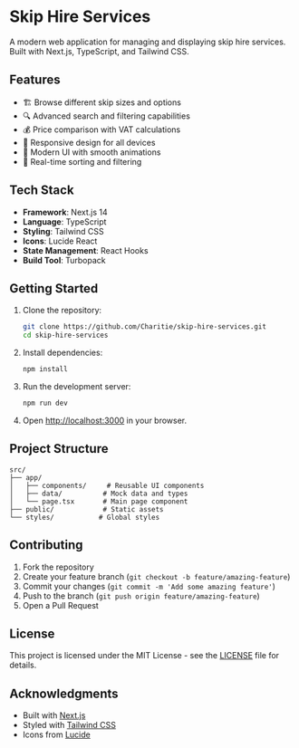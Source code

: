# Skip Hire Services

A modern web application for managing and displaying skip hire services. Built with Next.js, TypeScript, and Tailwind CSS.

## Features

- 🏗️ Browse different skip sizes and options
- 🔍 Advanced search and filtering capabilities
- 💰 Price comparison with VAT calculations
- 📱 Responsive design for all devices
- 🎨 Modern UI with smooth animations
- 🔄 Real-time sorting and filtering

## Tech Stack

- **Framework**: Next.js 14
- **Language**: TypeScript
- **Styling**: Tailwind CSS
- **Icons**: Lucide React
- **State Management**: React Hooks
- **Build Tool**: Turbopack

## Getting Started

1. Clone the repository:
   ```bash
   git clone https://github.com/Charitie/skip-hire-services.git
   cd skip-hire-services
   ```

2. Install dependencies:
   ```bash
   npm install
   ```

3. Run the development server:
   ```bash
   npm run dev
   ```

4. Open [http://localhost:3000](http://localhost:3000) in your browser.

## Project Structure

```
src/
├── app/
│   ├── components/     # Reusable UI components
│   ├── data/          # Mock data and types
│   └── page.tsx       # Main page component
├── public/            # Static assets
└── styles/           # Global styles
```

## Contributing

1. Fork the repository
2. Create your feature branch (`git checkout -b feature/amazing-feature`)
3. Commit your changes (`git commit -m 'Add some amazing feature'`)
4. Push to the branch (`git push origin feature/amazing-feature`)
5. Open a Pull Request

## License

This project is licensed under the MIT License - see the [LICENSE](LICENSE) file for details.

## Acknowledgments

- Built with [Next.js](https://nextjs.org/)
- Styled with [Tailwind CSS](https://tailwindcss.com/)
- Icons from [Lucide](https://lucide.dev/)
